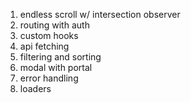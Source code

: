 1) endless scroll w/ intersection observer
2) routing with auth
3) custom hooks
4) api fetching
5) filtering and sorting
6) modal with portal
7) error handling
8) loaders
